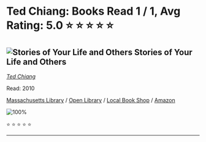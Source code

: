 # Ted Chiang:  Books Read 1 / 1, Avg Rating: 5.0 :star: :star: :star: :star: :star:

## ![Stories of Your Life and Others](https://covers.openlibrary.org/b/id/524046-M.jpg) Stories of Your Life and Others
*[Ted Chiang](../authors/TedChiang)*

Read: 2010

[Massachusetts Library](https://library.minlib.net/search/i=9787544779364) / [Open Library](https://openlibrary.org/isbn/9787544779364) / [Local Book Shop](https://bookshop.org/book/9787544779364) / [Amazon](https://amazon.com/dp/1447281985)

![100%](https://geps.dev/progress/100) 

:star: :star: :star: :star: :star:

---
